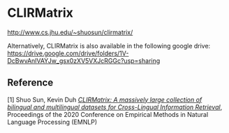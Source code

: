 # CLIRMatrix
http://www.cs.jhu.edu/~shuosun/clirmatrix/

Alternatively, CLIRMatrix is also available in the following google drive:
https://drive.google.com/drive/folders/1V-DcBwvAnlVAYJw_gsx0zXV5VXJcRGGc?usp=sharing

## Reference

[1] Shuo Sun, Kevin Duh
    [*CLIRMatrix: A massively large collection of bilingual and multilingual datasets for Cross-Lingual Information Retrieval*](https://www.aclweb.org/anthology/2020.emnlp-main.340/),
    Proceedings of the 2020 Conference on Empirical Methods in Natural Language Processing (EMNLP)
    

